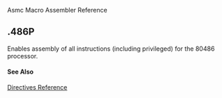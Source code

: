 Asmc Macro Assembler Reference

## .486P

Enables assembly of all instructions (including privileged) for the 80486 processor.

#### See Also

[Directives Reference](readme.md)
